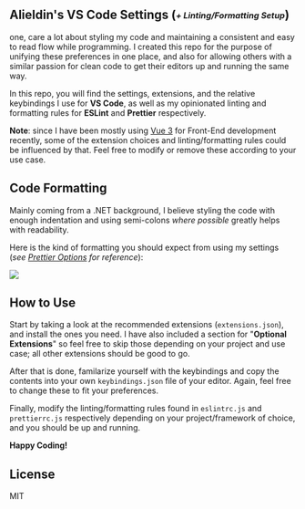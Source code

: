 ## Alieldin's VS Code Settings (<sub><sup>_+ Linting/Formatting Setup_</sub></sup>)

one, care a lot about styling my code and maintaining a consistent and easy to read flow while programming. I created this repo for the purpose of unifying these preferences in one place, and also for allowing others with a similar passion for clean code to get their editors up and running the same way.

In this repo, you will find the settings, extensions, and the relative keybindings I use for **VS Code**, as well as my opinionated linting and formatting rules for **ESLint** and **Prettier** respectively.

**Note**: since I have been mostly using [Vue 3](https://vuejs.org/) for Front-End development recently, some of the extension choices and linting/formatting rules could be influenced by that. Feel free to modify or remove these according to your use case.

## Code Formatting

Mainly coming from a .NET background, I believe styling the code with enough indentation and using semi-colons _where possible_ greatly helps with readability.

Here is the kind of formatting you should expect from using my settings (_see [Prettier Options](https://prettier.io/docs/en/options.html) for reference_):

<img src="https://user-images.githubusercontent.com/31348348/160286495-de6e92df-9d38-4b33-81b8-cace4a4d7813.png">

## How to Use

Start by taking a look at the recommended extensions (`extensions.json`), and install the ones you need. I have also included a section for "**Optional Extensions**" so feel free to skip those depending on your project and use case; all other extensions should be good to go.

After that is done, familarize yourself with the keybindings and copy the contents into your own `keybindings.json` file of your editor. Again, feel free to change these to fit your preferences.

Finally, modify the linting/formatting rules found in `eslintrc.js` and `prettierrc.js` respectively depending on your project/framework of choice, and you should be up and running.

**Happy Coding!**

## License

MIT
